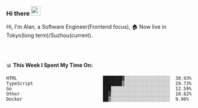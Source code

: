 ### Hi there <img src="https://media.giphy.com/media/hvRJCLFzcasrR4ia7z/giphy.gif" width="25px">

<!-- ![visitors](https://visitor-badge.glitch.me/badge?page_id=dislfyer.dislfyer) -->

Hi, I'm Alan, a Software Engineer(Frontend focus), 🏠 Now live in Tokyo(long term)/Suzhou(current).

<br/>
<br/>

📊 **This Week I Spent My Time On:**


<!--START_SECTION:waka-->

```text
HTML                                ███████▓░░░░░░░░░░░░░░░░░  30.93%
TypeScript                          ███████▒░░░░░░░░░░░░░░░░░  29.73%
Go                                  ███░░░░░░░░░░░░░░░░░░░░░░  12.59%
Other                               ██▓░░░░░░░░░░░░░░░░░░░░░░  10.82%
Docker                              ██▒░░░░░░░░░░░░░░░░░░░░░░  9.96%
```

<!--END_SECTION:waka-->

<!--
**About Me:**
 -->
